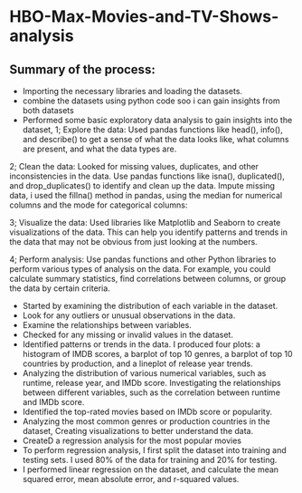 # HBO-Max-Movies-and-TV-Shows-analysis
## Summary of the process:
* Importing the necessary libraries and loading the datasets.
* combine the datasets using python code soo i can gain insights from both datasets
* Performed some basic exploratory data analysis to gain insights into the dataset, 
1; Explore the data: Used pandas functions like head(), info(), and describe() to get a sense of what the data looks like, what columns are present, and what the data types are.

2; Clean the data: Looked for missing values, duplicates, and other inconsistencies in the data. Use pandas functions like isna(), duplicated(), and drop_duplicates() to identify and clean up the data. Impute missing data, i used the fillna() method in pandas, using the median for numerical columns and the mode for categorical columns:

3; Visualize the data: Used libraries like Matplotlib and Seaborn to create visualizations of the data. This can help you identify patterns and trends in the data that may not be obvious from just looking at the numbers.

4; Perform analysis: Use pandas functions and other Python libraries to perform various types of analysis on the data. For example, you could calculate summary statistics, find correlations between columns, or group the data by certain criteria.
* Started by examining the distribution of each variable in the dataset. 
* Look for any outliers or unusual observations in the data. 
* Examine the relationships between variables. 
* Checked for any missing or invalid values in the dataset. 
* Identified patterns or trends in the data. I produced four plots: a histogram of IMDB scores, a barplot of top 10 genres, a barplot of top 10 countries by production, and a lineplot of release year trends. 
* Analyzing the distribution of various numerical variables, such as runtime, release year, and IMDb score.
Investigating the relationships between different variables, such as the correlation between runtime and IMDb score.
* Identified the top-rated movies based on IMDb score or popularity.
* Analyzing the most common genres or production countries in the dataset, Creating visualizations to better understand the data.
* CreateD a regression analysis for the most popular movies
* To perform regression analysis, I first split the dataset into training and testing sets. I used 80% of the data for training and 20% for testing.
* I performed linear regression on the dataset, and calculate the mean squared error, mean absolute error, and r-squared values. 
